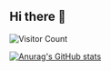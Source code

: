 ## Hi there 👋

![Visitor Count](https://profile-counter.glitch.me/arbnortasholli/count.svg)

[![Anurag's GitHub stats](https://github-readme-stats.vercel.app/api?username=arbnortasholli)](https://github.com/anuraghazra/github-readme-stats)
